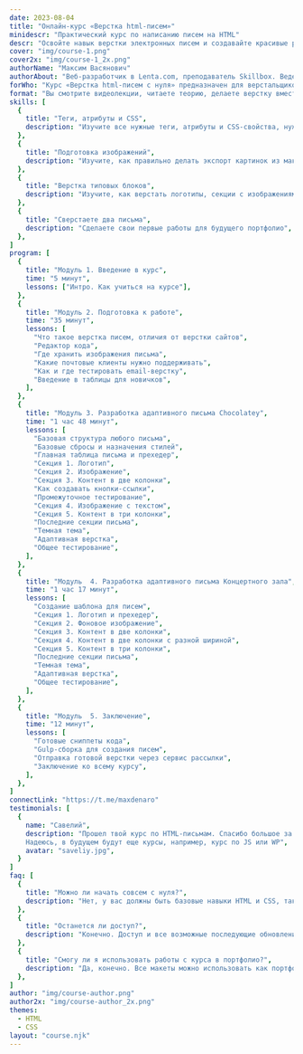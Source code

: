 ```yaml
---
date: 2023-08-04
title: "Онлайн-курс «Верстка html-писем»"
minidescr: "Практический курс по написанию писем на HTML"
descr: "Освойте навык верстки электронных писем и создавайте красивые рассылки с идеальным отображением на любых устройствах"
cover: "img/course-1.png"
cover2x: "img/course-1_2x.png"
authorName: "Максим Васянович"
authorAbout: "Веб-разработчик в Lenta.com, преподаватель Skillbox. Ведет YouTube-канал «Сайта как страсть». Опыт коммерческой разработки 7 лет"
forWho: "Курс «Верстка html-писем с нуля» предназначен для верстальщиков, которые хотят развить свои навыки, изучить что-то новое в сфере, найти новые заказы."
format: "Вы смотрите видеолекции, читаете теорию, делаете верстку вместе со спикером. Второе письмо рекомендуется делать максимально самостоятельно"
skills: [
  {
    title: "Теги, атрибуты и CSS",
    description: "Изучите все нужные теги, атрибуты и CSS-свойства, нужные для верстки писем",
  },
  {
    title: "Подготовка изображений",
    description: "Изучите, как правильно делать экспорт картинок из макета, куда их складывать и как использовать",
  },
  {
    title: "Верстка типовых блоков",
    description: "Изучите, как верстать логотипы, секции с изображениями и фоном, колоночные секции и т.д.",
  },
  {
    title: "Сверстаете два письма",
    description: "Сделаете свои первые работы для будущего портфолио",
  },
]
program: [
  {
    title: "Модуль 1. Введение в курс",
    time: "5 минут",
    lessons: ["Интро. Как учиться на курсе"],
  },
  {
    title: "Модуль 2. Подготовка к работе",
    time: "35 минут",
    lessons: [
      "Что такое верстка писем, отличия от верстки сайтов",
      "Редактор кода",
      "Где хранить изображения письма",
      "Какие почтовые клиенты нужно поддерживать",
      "Как и где тестировать email-верстку",
      "Введение в таблицы для новичков",
    ],
  },
  {
    title: "Модуль 3. Разработка адаптивного письма Chocolatey",
    time: "1 час 48 минут",
    lessons: [
      "Базовая структура любого письма",
      "Базовые сбросы и назначения стилей",
      "Главная таблица письма и прехедер",
      "Секция 1. Логотип",
      "Секция 2. Изображение",
      "Секция 3. Контент в две колонки",
      "Как создавать кнопки-ссылки",
      "Промежуточное тестирование",
      "Секция 4. Изображение с текстом",
      "Секция 5. Контент в три колонки",
      "Последние секции письма",
      "Темная тема",
      "Адаптивная верстка",
      "Общее тестирование",
    ],
  },
  {
    title: "Модуль  4. Разработка адаптивного письма Концертного зала",
    time: "1 час 17 минут",
    lessons: [
      "Создание шаблона для писем",
      "Секция 1. Логотип и прехедер",
      "Секция 2. Фоновое изображение",
      "Секция 3. Контент в две колонки",
      "Секция 4. Контент в две колонки с разной шириной",
      "Секция 5. Контент в три колонки",
      "Последние секции письма",
      "Темная тема",
      "Адаптивная верстка",
      "Общее тестирование",
    ],
  },
  {
    title: "Модуль  5. Заключение",
    time: "12 минут",
    lessons: [
      "Готовые сниппеты кода",
      "Gulp-сборка для создания писем",
      "Отправка готовой верстки через сервис рассылки",
      "Заключение ко всему курсу",
    ],
  },
]
connectLink: "https://t.me/maxdenaro"
testimonials: [
  {
    name: "Савелий",
    description: "Прошел твой курс по HTML-письмам. Спасибо большое за него, было очень информативно и полезно, давно ждал этот курс от тебя.
    Надеюсь, в будущем будут еще курсы, например, курс по JS или WP",
    avatar: "saveliy.jpg",
  }
]
faq: [
  {
    title: "Можно ли начать совсем с нуля?",
    description: "Нет, у вас должны быть базовые навыки HTML и CSS, так как верстка писем - процесс непростой, включающий в себя разные нюансы.",
  },
  {
    title: "Останется ли доступ?",
    description: "Конечно. Доступ и все возможные последующие обновления будут просто появляться на сайте, а у вас к нему останется доступ.",
  },
  {
    title: "Смогу ли я использовать работы с курса в портфолио?",
    description: "Да, конечно. Все макеты можно использовать как портфолио, но только если вы написали письма своими руками :)",
  },
]
author: "img/course-author.png"
author2x: "img/course-author_2x.png"
themes:
  - HTML
  - CSS
layout: "course.njk"
---
```

